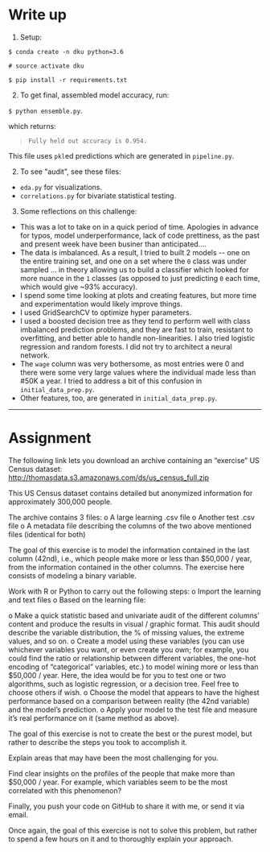 # Write up


1. Setup:

```
$ conda create -n dku python=3.6

# source activate dku

$ pip install -r requirements.txt
```

2. To get final, assembled model accuracy, run:

`$ python ensemble.py`. 

which returns:

 >`Fully held out accuracy is 0.954.`
 
This file uses `pkl`ed predictions which are generated in `pipeline.py`.

2. To see "audit", see these files:

- `eda.py` for visualizations.
- `correlations.py` for bivariate statistical testing.

3. Some reflections on this challenge:


- This was a lot to take on in a quick period of time.  Apologies in advance for typos, model underperformance, lack of code prettiness, as the past and present week have been businer than anticipated....
- The data is imbalanced. As a result, I tried to built 2 models -- one on the entire training set, and one on a set where the `0` class was under sampled ... in theory allowing us to build a classifier which looked for more nuance in the `1` classes (as opposed to just predicting `0` each time, which would give ~93% accuracy). 
- I spend some time looking at plots and creating features, but more time and experimentation would likely improve things.
- I used GridSearchCV to optimize hyper parameters.
- I used a boosted decision tree as they tend to perform well with class imbalanced prediction problems, and they are fast to train, resistant to overfitting, and better able to handle non-linearities. I also tried logistic regression and random forests. I did not try to architect a neural network. 
- The `wage` column was very bothersome, as most entries were 0 and there were some very large values where the individual made less than #50K a year. I tried to address a bit of this confusion in `initial_data_prep.py`.
- Other features, too, are generated in `initial_data_prep.py`.

---------------

# Assignment

The following link lets you download an archive containing an “exercise” US Census dataset: http://thomasdata.s3.amazonaws.com/ds/us_census_full.zip

This US Census dataset contains detailed but anonymized information for approximately 300,000 people.

The archive contains 3 files: 
o A large learning .csv file
o Another test .csv file
o A metadata file describing the columns of the two above mentioned files (identical for both)

The goal of this exercise is to model the information contained in the last column (42nd), i.e., which people make more or less than $50,000 / year, from the information contained in the other columns. The exercise here consists of modeling a binary variable.

Work with R or Python to carry out the following steps:
o Import the learning and text files
o Based on the learning file:

o Make a quick statistic based and univariate audit of the different columns’ content and produce the results in visual / graphic format. This audit should describe the variable distribution, the % of missing values, the extreme values, and so on.
o Create a model using these variables (you can use whichever variables you want, or even create you own; for example, you could find the ratio or relationship between different variables, the one-hot encoding of “categorical” variables, etc.) to model wining more or less than $50,000 / year. Here, the idea would be for you to test one or two algorithms, such as logistic regression, or a decision tree. Feel free to choose others if wish.
o Choose the model that appears to have the highest performance based on a comparison between reality (the 42nd variable) and the model’s prediction. 
o Apply your model to the test file and measure it’s real performance on it (same method as above).

The goal of this exercise is not to create the best or the purest model, but rather to describe the steps you took to accomplish it.

Explain areas that may have been the most challenging for you.

Find clear insights on the profiles of the people that make more than $50,000 / year. For example, which variables seem to be the most correlated with this phenomenon?

Finally, you push your code on GitHub to share it with me, or send it via email.

Once again, the goal of this exercise is not to solve this problem, but rather to spend a few hours on it and to thoroughly explain your approach.
